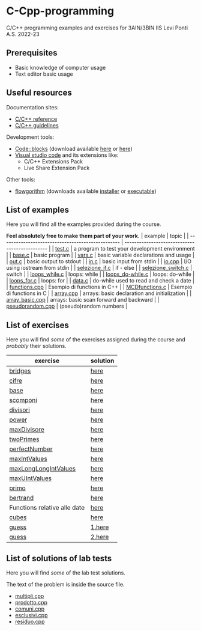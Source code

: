 # C-Cpp-programming
C/C++ programming examples and exercises for 3AIN/3BIN IIS Levi Ponti A.S. 2022-23
## Prerequisites
* Basic knowledge of computer usage
* Text editor basic usage
## Useful resources
Documentation sites:
* [C/C++ reference](https://en.cppreference.com/w/)
* [C/C++ guidelines](https://isocpp.github.io/CppCoreGuidelines/CppCoreGuidelines)

Development tools:
* [Code::blocks](https://www.codeblocks.org/) (download available [here](https://www.fosshub.com/Code-Blocks.html?dwl=codeblocks-20.03mingw-nosetup.exe) or [here](http://sourceforge.net/projects/codeblocks/files/Binaries/20.03/Windows/codeblocks-20.03mingw-setup.exe))
* [Visual studio code](https://code.visualstudio.com/) and its extensions like:
  + C/C++ Extensions Pack
  + Live Share Extension Pack

Other tools:
* [flowgorithm](http://www.flowgorithm.org/) (downloads available [installer](http://www.flowgorithm.org/download/files/Flowgorithm-Setup.zip) or [executable](http://www.flowgorithm.org/download/files/Flowgorithm-exe-only.zip))

## List of examples
Here you will find all the examples provided during the course.

**Feel absolutely free to make them part of your work.**
| example                                           | topic                                          |
| ------------------------------------------------- | ---------------------------------------------- |
| [test.c](examples/test.c)                         | a program to test your development environment |
| [base.c](examples/base.c)                         | basic program                                  |
| [vars.c](examples/vars.c)                         | basic variable declarations and usage          |
| [out.c](examples/out.c)                           | basic output to stdout                         |
| [in.c](examples/in.c)                             | basic input from stdin                         |
| [io.cpp](examples/io.cpp)                         | I/O using iostream from stdin                  |
| [selezione_if.c](examples/selezione_if.c)         | if - else                                      |
| [selezione_switch.c](examples/selezione_switch.c) | switch                                         |
| [loops_while.c](examples/loops_while.c)           | loops: while                                   |
| [loops_do-while.c](examples/loops_do-while.c)     | loops: do-while                                |
| [loops_for.c](examples/loops_for.c)               | loops: for                                     |
| [data.c](examples/data.c)                         | do-while used to read and check a date         |
| [functions.cpp](examples/functions.cpp)           | Esempio di functions in C++                    |
| [MCDfunctions.c](examples/MCDFunctions.c)         | Esempio di functions in C                      |
| [array.cpp](examples/array.cpp)                   | arrays: basic declaration and initialization   |
| [array_basic.cpp](examples/array_basic.cpp)       | arrays: basic scan forward and backward        |
| [pseudorandom.cpp](examples/pseudorandom.cpp)     | (pseudo)random numbers                         |


## List of exercises
Here you will find *some* of the exercises assigned during the course and *probably* their solutions.

| exercise                                                  | solution                                   |
| --------------------------------------------------------- | ------------------------------------------ |
| [bridges](exercises/bridges.md)                           | [here](solutions/bridges.c)                |
| [cifre](exercises/cifre.md)                               | [here](solutions/cifre.c)                  |
| [base](exercises/base.md)                                 | [here](solutions/base.c)                   |
| [scomponi](exercises/scomponi.md)                         | [here](solutions/scomponi.c)               |
| [divisori](exercises/divisori.md)                         | [here](solutions/divisori.c)               |
| [power](exercises/power.md)                               | [here](solutions/power.cpp)                |
| [maxDivisore](exercises/maxDivisore.md)                   | [here](solutions/maxDivisore.cpp)          |
| [twoPrimes](exercises/twoPrimes.md)                       | [here](solutions/twoPrimes.cpp)            |
| [perfectNumber](exercises/perfectNumber.md)               | [here](solutions/perfectNumber.cpp)        |
| [maxIntValues](exercises/maxIntValues.md)                 | [here](solutions/maxIntValues.cpp)         |
| [maxLongLongIntValues](exercises/maxLongLongIntValues.md) | [here](solutions/maxLongLongIntValues.cpp) |
| [maxUIntValues](exercises/maxUIntValues.md)               | [here](solutions/maxUIntValues.cpp)        |
| [primo](exercises/primo.md)                               | [here](solutions/primo.cpp)                |
| [bertrand](exercises/bertrand.md)                         | [here](solutions/bertrand.cpp)             |
| Functions relative alle date                              | [here](solutions/dateExercise.cpp)         |
| [cubes](exercises/cubes.md)                               | [here](solutions/cubes.cpp)                |
| [guess](exercises/guess.md)                               | [1.here](solutions/youguess.cpp)           |
| [guess](exercises/guess.md)                               | [2.here](solutions/iguess.cpp)             |

## List of solutions of lab tests
Here you will find *some* of the lab test solutions.

The text of the problem is inside the source file.

* [multipli.cpp](tests/multipli.cpp)
* [prodotto.cpp](tests/prodotto.cpp)
* [comuni.cpp](tests/comuni.cpp)
* [esclusivi.cpp](tests/esclusivi.cpp)
* [residuo.cpp](tests/residuo.cpp)
